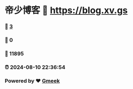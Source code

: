 # 帝少博客 :link: https://blog.xv.gs 
### :page_facing_up: [3](https://blog.xv.gs/tag.html) 
### :speech_balloon: 0 
### :hibiscus: 11895 
### :alarm_clock: 2024-08-10 22:36:54 
### Powered by :heart: [Gmeek](https://github.com/Meekdai/Gmeek)
